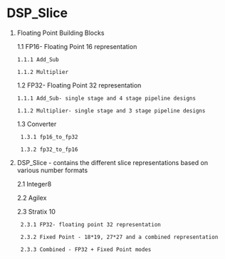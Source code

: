 # DSP_Slice

1. Floating Point Building Blocks  

   1.1 FP16- Floating Point 16 representation
   
       1.1.1 Add_Sub
       
       1.1.2 Multiplier
       
   1.2 FP32- Floating Point 32 representation
   
       1.1.1 Add_Sub- single stage and 4 stage pipeline designs
       
       1.1.2 Multiplier- single stage and 3 stage pipeline designs
       
   1.3 Converter
      
        1.3.1 fp16_to_fp32
        
        1.3.2 fp32_to_fp16

2. DSP_Slice - contains the different slice representations based on various number formats

   2.1 Integer8
   
   2.2 Agilex
   
   2.3 Stratix 10
        
        2.3.1 FP32- floating point 32 representation 
        
        2.3.2 Fixed Point - 18*19, 27*27 and a combined representation
        
        2.3.3 Combined - FP32 + Fixed Point modes
         
   
